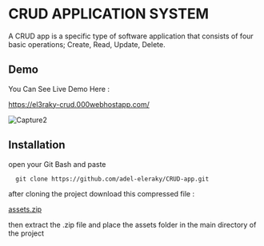 # CRUD APPLICATION SYSTEM

A CRUD app is a specific type of software application that consists of four basic operations; Create, Read, Update, Delete.



## Demo

You Can See Live Demo Here : 

https://el3raky-crud.000webhostapp.com/

![Capture2](https://user-images.githubusercontent.com/79190513/211419642-28a43781-f5ae-45f3-9cb0-eecc81348d6e.PNG)



## Installation

open your Git Bash and paste

```
  git clone https://github.com/adel-eleraky/CRUD-app.git
```
    
after cloning the project download this compressed file : 

[assets.zip](https://github.com/adel-eleraky/CRUD-app/files/10377060/assets.zip)

then extract the .zip file and place the assets folder in the main directory of the project 



